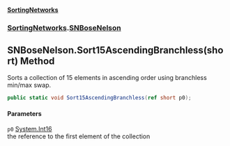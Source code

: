 #### [SortingNetworks](./index.md 'index')
### [SortingNetworks](./SortingNetworks.md 'SortingNetworks').[SNBoseNelson](./SortingNetworks-SNBoseNelson.md 'SortingNetworks.SNBoseNelson')
## SNBoseNelson.Sort15AscendingBranchless(short) Method
Sorts a collection of 15 elements in ascending order using branchless min/max swap.  
```csharp
public static void Sort15AscendingBranchless(ref short p0);
```
#### Parameters
<a name='SortingNetworks-SNBoseNelson-Sort15AscendingBranchless(short)-p0'></a>
`p0` [System.Int16](https://docs.microsoft.com/en-us/dotnet/api/System.Int16 'System.Int16')  
the reference to the first element of the collection  
  
